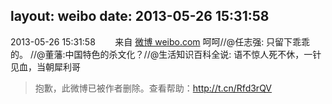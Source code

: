 layout: weibo
date: 2013-05-26 15:31:58
---
2013-05-26 15:31:58  &nbsp;&nbsp;&nbsp;&nbsp;&nbsp;&nbsp; 来自 <a href="http://weibo.com/" rel="nofollow">微博 weibo.com</a>
呵呵//@任志强: 只留下乖乖的。 //@董藩:中国特色的杀文化？//@生活知识百科全说: 语不惊人死不休，一针见血，当朝犀利哥
>  抱歉，此微博已被作者删除。查看帮助：http://t.cn/Rfd3rQV
